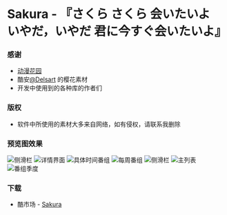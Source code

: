 # Sakura - 『さくら さくら 会いたいよ いやだ，いやだ 君に今すぐ会いたいよ』

### 感谢

+ [动漫花园](https://share.dmhy.org/)
+ 酷安[@Delsart](http://www.coolapk.com/u/473036) 的樱花素材
+ 开发中使用到的各种库的作者们

### 版权

+ 软件中所使用的素材大多来自网络，如有侵权，请联系我删除

### 预览图效果

![侧滑栏](http://r.photo.store.qq.com/psb?/a97e084f-86ae-45db-a2e4-e63a3cb987b3/Dn0BTViqsAv48kCyRqQlnxOKpx848Ho8ANLe0WWphwY!/r/dD8BAAAAAAAA)
![详情界面](http://r.photo.store.qq.com/psb?/a97e084f-86ae-45db-a2e4-e63a3cb987b3/SIwMEReN5oHuIxdxA*eh*4p2VU1oSqAc.27ZefeIaaM!/r/dHIAAAAAAAAA)
![具体时间番组](http://r.photo.store.qq.com/psb?/a97e084f-86ae-45db-a2e4-e63a3cb987b3/Ijn096PHLyKDXc0PqkkJroDMwbG3Go3438gDzhUEOu8!/r/dGsBAAAAAAAA)
![每周番组](http://r.photo.store.qq.com/psb?/a97e084f-86ae-45db-a2e4-e63a3cb987b3/gUJCbA.j8I9PJ7FZZLFU.6HJ4FMqMVGlLcea3rFQLHE!/r/dGoBAAAAAAAA)
![侧滑栏](http://r.photo.store.qq.com/psb?/a97e084f-86ae-45db-a2e4-e63a3cb987b3/ULmEzTtZpmXyrSc1VATGUvTA2gSafB0FcL02MMiIp8o!/r/dD8BAAAAAAAA)
![主列表](http://r.photo.store.qq.com/psb?/a97e084f-86ae-45db-a2e4-e63a3cb987b3/FPmG0zktAZrQ55VE3jmuZ9lveS9HCJuxIDf4GORLXTM!/r/dD4BAAAAAAAA)
![番组季度](http://r.photo.store.qq.com/psb?/a97e084f-86ae-45db-a2e4-e63a3cb987b3/wGj2Z6iA0qMnJG8nK1xsa5Kh8l6BSL9zJjZNGJoQMUs!/r/dGkBAAAAAAAA)

### 下载

+ 酷市场 - [Sakura](https://www.coolapk.com/apk/152628)
